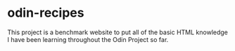 # odin-recipes

This project is a benchmark website to put all of the basic HTML knowledge I have been learning throughout the Odin Project so far. 